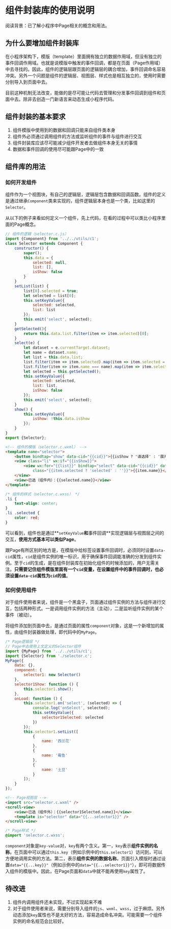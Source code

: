 # 组件封装库的使用说明

阅读背景：已了解小程序中Page相关的概念和用法。

## 为什么要增加组件封装库

在小程序架构下，模版（template）里面拥有独立的数据作用域，但没有独立的事件回调作用域。也就是说模版中触发的事件回调，都是在页面（Page作用域）中去寻找的。因此，组件的逻辑层跟页面的逻辑层的耦合增加，事件回调命名容易冲突。另外一个问题是组件的逻辑层、视图层、样式也是相互独立的，使用时需要分别导入到页面中去。

目前这种机制无法改变，能做的是尽可能让代码去管理和分发事件回调到组件和页面中去。除非去创造一门新语言来动态生成小程序代码。

## 组件封装的基本要求

1. 组件模版中使用到的数据和回调只能来自组件类本身
2. 组件外必须通过调用组件的方法或监听组件的事件与组件进行交互
3. 组件封装库应该尽可能减少组件开发者去做组件本身无关的事情
4. 数据和事件回调的使用尽可能跟Page中的一致

## 组件库的用法

### 如何开发组件

组件作为一个视图块，有自己的逻辑层，逻辑层包含数据和回调函数。组件的定义是通过继承`Component`类来实现的，组件逻辑层本身也是一个类，比如这里的`Selector`。

从以下的例子来看如何定义一个组件，先上代码，在看的过程中可以类比小程序里面的Page概念。

```js
// 组件的逻辑（selector.c.js）
import {Component} from '../../utils/c1';
class Selector extends Component {
    constructor() {
        super();
        this.data = {
            selected: null,
            list: [],
            isShow: false
        }
    }
    setList(list) {
        list[0].selected = true;
        let selected = list[0];
        this.setKeyValue({
            selected: selected,
            list: list
        });
        this.emit('select', selected);
    }
    getSelected(){
        return this.data.list.filter(item => item.selected)[0];
    }
    select(e) {
        let dataset = e.currentTarget.dataset;
        let name = dataset.name;
        let list = this.data.list;
        list.filter(item => item.selected).map(item => item.selected = false);
        list.filter(item => item.name === name).map(item => item.selected = true);
        let selected = this.getSelected();
        this.setKeyValue({
            selected: selected,
            list: list,
            isShow: false
        });
        this.emit('select', selected);
    }
    show() {
        this.setKeyValue({
            isShow: !this.data.isShow
        });
    }
}
export {Selector};
```

```html
<!-- 组件的模版（selector.c.wxml） -->
<template name="selector">
    <button bindtap="show" data-cid="{{cid}}">{{isShow ? '请选择' : '展开列表'}}</button>
    <view class="li" wx:if="{{isShow}}">
        <view wx:for="{{list}}" bindtap="select" data-cid="{{cid}}" data-name="{{item.name}}"
            class="{{item.selected ? 'selected' : ''}}">{{item.name}}</view>
    </view>
    <view>已选（组件内）：{{selected.name}}</view>
</template>
```

```css
/* 组件的样式（selector.c.wxss） */
.li {
    text-align: center;
}
.li .selected {
    color: red;
}
```

可以看到，组件也是通过**`setKeyValue`**和**事件回调**实现逻辑层与视图层之间的交互，**使用方式基本可以类似Page**。

跟Page有所区别的地方是，在模版中给标签设置事件回调时，必须同时设置`data-cid`属性，`cid`是组件实例的唯一标识，用于确保事件回调能准确的分发到组件实例。至于`cid`的生成，是在组件封装库在初始化组件的时候添加的，用户无需关注。**只需要记住组件模版里面有一个`cid`变量，在设置组件中的事件回调时，也必须设置`data-cid`属性为`cid`的值**。

### 如何使用组件

对于组件使用者来说，组件是一个黑盒子，页面通过组件实例的方法与组件进行交互，包括两种形式。一是调用组件实例的方法（主动），二是监听组件实例的某个事件（被动）。

将组件添加到页面中去，是通过页面的属性`component`对象，这是一个新增加的属性，由组件封装器做处理，即代码中的`MyPage`。

```js
/* Page逻辑层 */
// Page中去使用上文定义的Selector组件
import {MyPage} from '../../utils/c1';
import {Selector} from './selector.c';
MyPage({
    data: {},
    component: {
        selector1: new Selector()
    },
    selector1Show: function () {
        this.selector1.show();
    },
    onLoad: function () {
        this.selector1.on('select', (selected) => {
            console.log('onSelect', selected);
            this.setKeyValue({
                selector1Selected: selected
            })
        });
        this.selector1.setList([
            {
                name: '西兰花'
            },
            {
                name: '霉鱼'
            },
            {
                name: '土豆'
            }
        ]);
    }
});
```

```html
<!-- Page视图层 -->
<import src="selector.c.wxml" />
<scroll-view>
    <view>已选（组件外）：{{selector1Selected.name}}</view>
    <template is="selector" data="{{...selector1}}" />
</scroll-view>
```

```css
/* Page样式 */
@import 'selector.c.wxss';
```

`component`对象是`key-value`对，`key`有两个含义。第一，`key`表示**组件实例的名称**。在页面中可以通过`this.key`（例如示例中的`this.selector1`）访问到，可以方便地调用实例的方法。第二，表示**组件实例的数据名称**。页面引入模版时通过设置`data="{{...key}}"`（例如示例中的`data="{{...selector1}}"`），即可将数据传入组件的模版中。因此，在Page页面和`data`中就不能再使用`key`属性了。

## 待改进

1. 组件内调用组件还未实现，不过实现起来不难
2. 对于组件使用者来说，需要分别导入组件的`js`、`wxml`、`wxss`，过于麻烦。另外动态添加`key`属性也不是太好的方法，容易造成命名冲突。可能需要一个组件实例的命名规范会比较好。